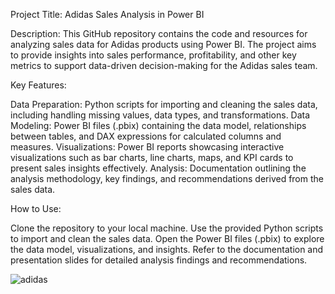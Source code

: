 Project Title: Adidas Sales Analysis in Power BI

Description:
This GitHub repository contains the code and resources for analyzing sales data for Adidas products using Power BI. The project aims to provide insights into sales performance, profitability, and other key metrics to support data-driven decision-making for the Adidas sales team.

Key Features:

Data Preparation: Python scripts for importing and cleaning the sales data, including handling missing values, data types, and transformations.
Data Modeling: Power BI files (.pbix) containing the data model, relationships between tables, and DAX expressions for calculated columns and measures.
Visualizations: Power BI reports showcasing interactive visualizations such as bar charts, line charts, maps, and KPI cards to present sales insights effectively.
Analysis: Documentation outlining the analysis methodology, key findings, and recommendations derived from the sales data.

How to Use:

Clone the repository to your local machine.
Use the provided Python scripts to import and clean the sales data.
Open the Power BI files (.pbix) to explore the data model, visualizations, and insights.
Refer to the documentation and presentation slides for detailed analysis findings and recommendations.

![adidas](https://github.com/Andy-16-18/Adidas-Sales-Data-Analysis-Using-Power-BI/assets/147121744/911c3763-3b31-481f-9901-427cccaba88c)
